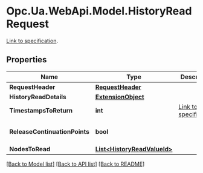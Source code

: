 # Opc.Ua.WebApi.Model.HistoryReadRequest
[Link to specification](https://reference.opcfoundation.org/v105/Core/docs/Part4/5.11.3/#5.11.3.2).

## Properties

Name | Type | Description | Notes
------------ | ------------- | ------------- | -------------
**RequestHeader** | [**RequestHeader**](RequestHeader.md) |  | [optional] 
**HistoryReadDetails** | [**ExtensionObject**](ExtensionObject.md) |  | [optional] 
**TimestampsToReturn** | **int** | [Link to specification](https://reference.opcfoundation.org/v105/Core/docs/Part4/7.40). | [optional] 
**ReleaseContinuationPoints** | **bool** |  | [optional] [default to false]
**NodesToRead** | [**List&lt;HistoryReadValueId&gt;**](HistoryReadValueId.md) |  | [optional] 

[[Back to Model list]](../README.md#documentation-for-models) [[Back to API list]](../README.md#documentation-for-api-endpoints) [[Back to README]](../README.md)


